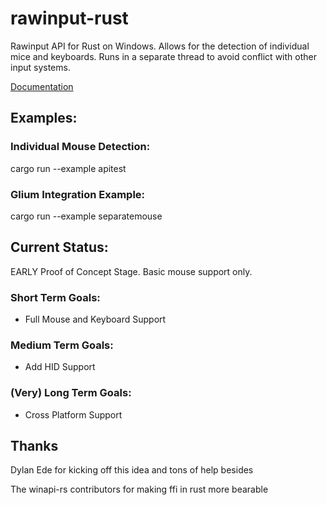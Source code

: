 # rawinput-rust
Rawinput API for Rust on Windows. Allows for the detection of individual mice and keyboards. Runs in a separate thread to avoid conflict with other input systems.

[Documentation](http://jonesey13.github.io/rawinput-rust/rawinput/index.html)

## Examples:
### Individual Mouse Detection:
cargo run --example apitest
### Glium Integration Example:
cargo run --example separatemouse

## Current Status:
EARLY Proof of Concept Stage. Basic mouse support only.

### Short Term Goals: 
* Full Mouse and Keyboard Support

### Medium Term Goals:
* Add HID Support

### (Very) Long Term Goals:
* Cross Platform Support

## Thanks

Dylan Ede for kicking off this idea and tons of help besides

The winapi-rs contributors for making ffi in rust more bearable
